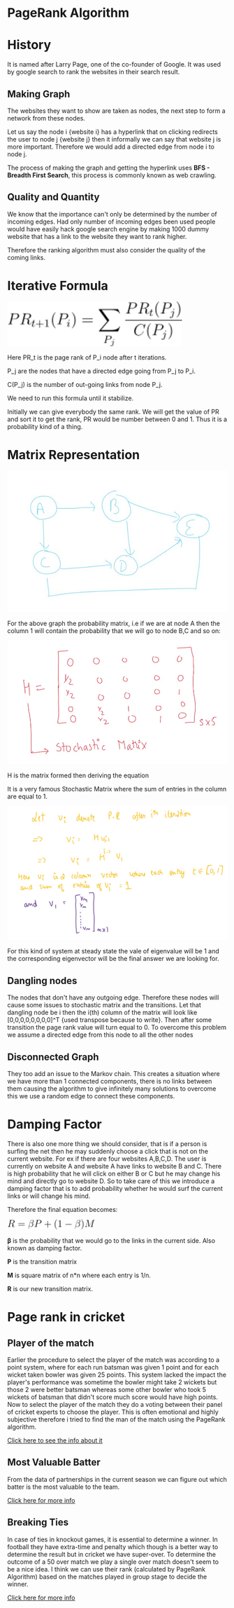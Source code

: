 # PageRank Algorithm

# History

It is named after Larry Page, one of the co-founder of Google. It was used by google search to rank the websites in their search result.

## Making Graph

The websites they want to show are taken as nodes, the next step to form a network from these nodes.

Let us say the node i {website i} has a hyperlink that on clicking redirects the user to node j {website j} then it informally we can say that website j is more important. Therefore we would add a directed edge from node i to node j. 

The process of making the graph and getting the hyperlink uses **BFS -   Breadth First Search**, this process is commonly known as web crawling.

## Quality and Quantity

We know that the importance can't only be determined by the number of incoming edges. Had only number of incoming edges been used people would have easily hack google search engine by making 1000 dummy website that has a link to the website they want to rank higher.

Therefore the ranking algorithm must also consider the quality of the coming links.

# Iterative Formula

<img src="screenshots/dp7.png" width=400>

Here PR_t is the page rank of P_i node after t iterations.

P_j are the nodes that have a directed edge going from P_j to P_i.

C(P_j) is the number of out-going links from node P_j.

We need to run this formula until it stabilize.

Initially we can give everybody the same rank. We will get the value of PR and sort it to get the rank, PR would be number between 0 and 1. Thus it is a probability kind of a thing.

# Matrix Representation

<img src="screenshots/dp9.jpg">

For the above graph the probability matrix, i.e if we are at node A then the column 1 will contain the probability that we will go to node B,C and so on:

<img src="screenshots/dp10.jpg">

H is the matrix formed then deriving the equation

It is a very famous Stochastic Matrix where the sum of entries in the column are equal to 1.

<img src="screenshots/dp11.jpg">

For this kind of system at steady state the vale of eigenvalue will be 1 and the corresponding eigenvector will be the final answer we are looking for.

## Dangling nodes

The nodes that don't have any outgoing edge. Therefore these nodes will cause some issues to stochastic matrix and the transitions. Let that dangling node be i then the i(th) column of the matrix will look like [0,0,0,0,0,0,0,0]^T {used transpose because to write}. Then after some transition the page rank value will turn equal to 0. To overcome this problem we assume a directed edge from this node to all the other nodes 

## Disconnected Graph

They too add an issue to the Markov chain. This creates a situation where we have more than 1 connected components, there is no links between them causing the algorithm to give infinitely many solutions to overcome this we use a random edge to connect these components.

# Damping Factor

There is also one more thing we should consider, that is if a person is surfing the net then he may suddenly choose a click that is not on the current website. For ex if there are four websites A,B,C,D. The user is currently on website A and website A have links to website B and C. There is high probability that he will click on either B or C but he may change his mind and directly go to website D. So to take care of this we introduce a damping factor that is to add probability whether he would surf the current links or will change his mind.

Therefore the final equation becomes:

<img src="screenshots/dp8.png" width=200>

**β** is the probability that we would go to the links in the current side. Also known as damping factor.

**P** is the transition matrix

**M** is square matrix of n*n where each entry is 1/n.

**R** is our new transition matrix.

# Page rank in cricket

## Player of the match

Earlier the procedure to select the player of the match was according to a point system, where for each run batsman was given 1 point and for each wicket taken bowler was given 25 points. This system lacked the impact the player's performance was sometime the bowler might take 2 wickets but those 2 were better batsman whereas some other bowler who took 5 wickets of batsman that didn't score much score would have high points. Now to select the player of the match they do a voting between their panel of cricket experts to choose the player. This is often emotional and highly subjective therefore i tried to find the man of the match using the PageRank algorithm.

[Click here to see the info about it](Pagerank/POM/)

## Most Valuable Batter

From the data of partnerships in the current season we can figure out which batter is the most valuable to the team.

[Click here for more info](Pagerank/MVB/)

## Breaking Ties

In case of ties in knockout games, it is essential to determine a winner. In football they have extra-time and penalty which though is a better way to determine the result but in cricket we have super-over. To determine the outcome of a 50 over match we play a single over match doesn't seem to be a nice idea. I think we can use their rank (calculated by PageRank Algorithm) based on the matches played in group stage to decide the winner.

[Click here for more info](Pagerank/Team_Ranking/)